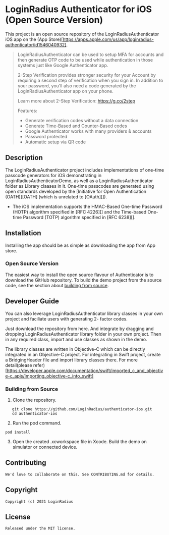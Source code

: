 # LoginRadius Authenticator for iOS (Open Source Version)

This project is an open source repository of the LoginRadiusAuthenticator iOS app on
the (App Store)[https://apps.apple.com/us/app/loginradius-authenticator/id1546040932]. 

> LoginRadiusAuthenticator can be used to setup MFA for accounts and then generate OTP code to be used while authentication in those systems just like Google Authenticator app.
>
> 2-Step Verification provides stronger security for your Account by
> requiring a second step of verification when you sign in. In addition to your
> password, you’ll also need a code generated by the LoginRadiusAuthenticator app on
> your phone.
>
> Learn more about 2-Step Verification: https://g.co/2step
>
> Features:
> * Generate verification codes without a data connection
> * Generate Time-Based and Counter-Based codes
> * Google Authenticator works with many providers & accounts
> * Password protected
> * Automatic setup via QR code


## Description

The LoginRadiusAuthenticator project includes implementations of one-time passcode
generators for iOS demonstrating in LoginRadiusAuthenticatorDemo, as well as a LoginRadiusAuthenticator folder as Library claases in it. One-time passcodes are generated using open standards
developed by the [Initiative for Open Authentication (OATH)][OATH] (which is
unrelated to [OAuth][]).


* The iOS implementation supports the HMAC-Based One-time Password (HOTP)
  algorithm specified in [RFC 4226][] and the Time-based One-time Password
  (TOTP) algorithm specified in [RFC 6238][].

## Installation

Installing the app should be as simple as downloading the
app from App store.


### Open Source Version

The easiest way to install the open source flavour of Authenticator is to
download the GitHub repository. To build the demo project from the source code, see the section about
[building from source](#building-from-source).

## Developer Guide

You can also leverage LoginRadiusAuthenticator library classes in your own project and faciliate users with generating 2- factor codes.

Just download the repository from here. And integrate by dragging and dropping LoginRadiusAuthenticator library folder in your own project. Then in any required class, import and use classes as shown in the demo.

The library classes are written in Objective-C which can be directly integrated in an Objective-C project. For integrating in Swift project, create a BridgingHeader file and import library classes there.
For more detail(please refer)[https://developer.apple.com/documentation/swift/imported_c_and_objective-c_apis/importing_objective-c_into_swift]

### Building from Source

1. Clone the repository.

```
   git clone https://github.com/LoginRadius/authenticator-ios.git
   cd authenticator-ios
   ```

2. Run the pod command.

  ```
  pod install
  ```

3. Open the created .xcworkspace file in Xcode. Build the demo on simulator or connected device.

## Contributing

```
We'd love to collaborate on this. See CONTRIBUTING.md for details.

```

## Copyright

```
Copyright (c) 2021 LoginRadius
```
## License

```
Released under the MIT license.
```

